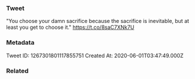 ### Tweet
"You choose your damn sacrifice because the sacrifice is inevitable, but at least you get to choose it." https://t.co/8saC7XNk7U

### Metadata
Tweet ID: 1267301801117855751
Created At: 2020-06-01T03:47:49.000Z

### Related

